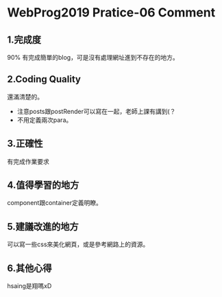 # WebProg2019 Pratice-06 Comment
## 1.完成度
90% 有完成簡單的blog，可是沒有處理網址進到不存在的地方。
## 2.Coding Quality
還滿清楚的。
* 注意posts跟postRender可以寫在一起，老師上課有講到(？
* 不用定義兩次para。
## 3.正確性
有完成作業要求
## 4.值得學習的地方
component跟container定義明瞭。
## 5.建議改進的地方
可以寫一些css來美化網頁，或是參考網路上的資源。
## 6.其他心得
hsaing是翔嗎xD

